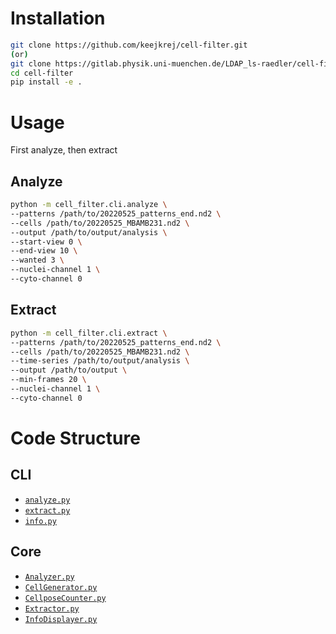 # Installation

```bash
git clone https://github.com/keejkrej/cell-filter.git
(or)
git clone https://gitlab.physik.uni-muenchen.de/LDAP_ls-raedler/cell-filter.git
cd cell-filter
pip install -e .
```

# Usage

First analyze, then extract

## Analyze

```bash
python -m cell_filter.cli.analyze \
--patterns /path/to/20220525_patterns_end.nd2 \
--cells /path/to/20220525_MBAMB231.nd2 \
--output /path/to/output/analysis \
--start-view 0 \
--end-view 10 \
--wanted 3 \
--nuclei-channel 1 \
--cyto-channel 0
```

## Extract

```bash
python -m cell_filter.cli.extract \
--patterns /path/to/20220525_patterns_end.nd2 \
--cells /path/to/20220525_MBAMB231.nd2 \
--time-series /path/to/output/analysis \
--output /path/to/output \
--min-frames 20 \
--nuclei-channel 1 \
--cyto-channel 0
```

# Code Structure

## CLI

- [`analyze.py`](src/cell_filter/cli/analyze.py)
- [`extract.py`](src/cell_filter/cli/extract.py)
- [`info.py`](src/cell_filter/cli/info.py)

## Core

- [`Analyzer.py`](src/cell_filter/core/Analyzer.py)
- [`CellGenerator.py`](src/cell_filter/core/CellGenerator.py)
- [`CellposeCounter.py`](src/cell_filter/core/CellposeCounter.py)
- [`Extractor.py`](src/cell_filter/core/Extractor.py)
- [`InfoDisplayer.py`](src/cell_filter/core/InfoDisplayer.py)

